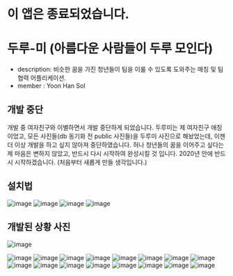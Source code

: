 # 이 앱은 종료되었습니다.

# 두루-미 (아름다운 사람들이 두루 모인다)

- description: 비슷한 꿈을 가진 청년들이 팀을 이룰 수 있도록 도와주는 매칭 및 팀 협력 어플리케이션.
- member : Yoon Han Sol

## 개발 중단

 개발 중 여자친구와 이별하면서 개발 중단하게 되었습니다. 두루미는 제 여자친구 애칭이었고, 모든 사진들(db 동기화 전 public 사진들)을 두루미 사진으로 해놨었는데, 이젠 더 이상 개발을 하고 싶지 않아져 중단하였습니다.
 허나 청년들의 꿈을 이어주고 싶다는 제 마음은 변하지 않았고, 반드시 다시 시작하여 완성시킬 것 입니다. 2020년 안에 반드시 시작하겠습니다.
 (처음부터 새롭게 만들 생각입니다.)
 
 
 ## 설치법
 
 ![image](https://user-images.githubusercontent.com/24651852/73860651-370f0880-487f-11ea-98ae-4eb3555298e9.png)
![image](https://user-images.githubusercontent.com/24651852/73860660-3aa28f80-487f-11ea-80f1-10e8319572ec.png)
![image](https://user-images.githubusercontent.com/24651852/73860662-3c6c5300-487f-11ea-81a3-5df644d54e95.png)
![image](https://user-images.githubusercontent.com/24651852/73860669-3fffda00-487f-11ea-8965-7e39baff984b.png)


## 개발된 상황 사진

![image](https://user-images.githubusercontent.com/24651852/73860673-41c99d80-487f-11ea-927a-5a45df0d9c8c.png)

![image](https://user-images.githubusercontent.com/24651852/73860443-e5ff1480-487e-11ea-9764-b835ce69ca35.png)
![image](https://user-images.githubusercontent.com/24651852/73860456-ebf4f580-487e-11ea-8ad4-5e4bfe648d1e.png)
![image](https://user-images.githubusercontent.com/24651852/73860463-ee574f80-487e-11ea-93fa-c3124378bcea.png)
![image](https://user-images.githubusercontent.com/24651852/73860474-f0b9a980-487e-11ea-8238-624d1f2fce14.png)
![image](https://user-images.githubusercontent.com/24651852/73860495-fb743e80-487e-11ea-9e80-6eb5f9e7de09.png)
![image](https://user-images.githubusercontent.com/24651852/73860500-fdd69880-487e-11ea-836c-7ec689546117.png)
![image](https://user-images.githubusercontent.com/24651852/73860506-00d18900-487f-11ea-8a90-f09a43c5acec.png)
![image](https://user-images.githubusercontent.com/24651852/73860514-029b4c80-487f-11ea-951a-39f18f0c3504.png)
![image](https://user-images.githubusercontent.com/24651852/73860520-04fda680-487f-11ea-949c-725b24b8a6b0.png)
![image](https://user-images.githubusercontent.com/24651852/73860530-07f89700-487f-11ea-8567-c043215f2755.png)
![image](https://user-images.githubusercontent.com/24651852/73860537-0af38780-487f-11ea-89e1-47b88d2ab39b.png)
![image](https://user-images.githubusercontent.com/24651852/73860553-0e870e80-487f-11ea-9e39-c3e1eb30f168.png)
![image](https://user-images.githubusercontent.com/24651852/73860605-2199de80-487f-11ea-97a0-0ecce9ad081b.png)
![image](https://user-images.githubusercontent.com/24651852/73860570-13e45900-487f-11ea-9a78-214d0fd5f965.png)
![image](https://user-images.githubusercontent.com/24651852/73860579-18107680-487f-11ea-8851-3d25a688cf36.png)
![image](https://user-images.githubusercontent.com/24651852/73860583-1a72d080-487f-11ea-9825-85b5134f0c14.png)
